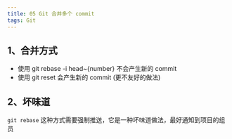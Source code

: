 ```yaml
---
title: 05 Git 合并多个 commit
tags: Git
---
```


## 1、合并方式
- 使用 git rebase -i head~{number} 不会产生新的 commit
- 使用 git reset 会产生新的 commit (更不友好的做法)

## 2、坏味道
`git rebase` 这种方式需要强制推送，它是一种坏味道做法，最好通知到项目的组员